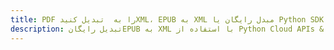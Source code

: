 ---title: PDF را به  تبدیل کنیدXML، EPUB به XML مبدل رایگان یا Python SDKdescription: تبدیل رایگانEPUB به XML با استفاده از Python Cloud APIs & SDK همچنین اسناد PDF را در Cloud ایجاد، ویرایش و رندر کنید.---
